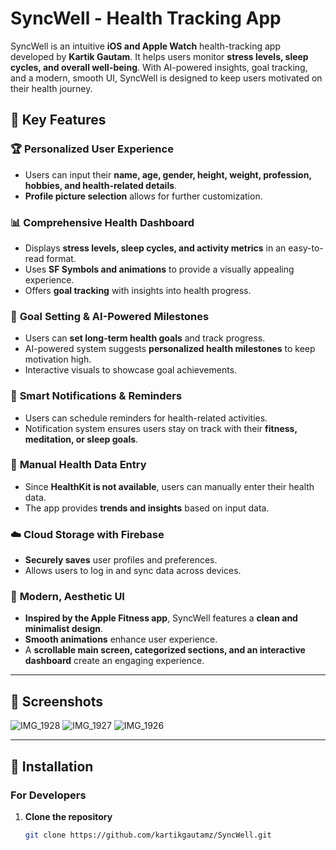 # SyncWell - Health Tracking App  

SyncWell is an intuitive **iOS and Apple Watch** health-tracking app developed by **Kartik Gautam**. It helps users monitor **stress levels, sleep cycles, and overall well-being**. With AI-powered insights, goal tracking, and a modern, smooth UI, SyncWell is designed to keep users motivated on their health journey.  

## 🚀 Key Features  

### 🏆 **Personalized User Experience**  
- Users can input their **name, age, gender, height, weight, profession, hobbies, and health-related details**.  
- **Profile picture selection** allows for further customization.  

### 📊 **Comprehensive Health Dashboard**  
- Displays **stress levels, sleep cycles, and activity metrics** in an easy-to-read format.  
- Uses **SF Symbols and animations** to provide a visually appealing experience.  
- Offers **goal tracking** with insights into health progress.  

### 🎯 **Goal Setting & AI-Powered Milestones**  
- Users can **set long-term health goals** and track progress.  
- AI-powered system suggests **personalized health milestones** to keep motivation high.  
- Interactive visuals to showcase goal achievements.  

### 🔔 **Smart Notifications & Reminders**  
- Users can schedule reminders for health-related activities.  
- Notification system ensures users stay on track with their **fitness, meditation, or sleep goals**.  

### 💾 **Manual Health Data Entry**  
- Since **HealthKit is not available**, users can manually enter their health data.  
- The app provides **trends and insights** based on input data.  

### ☁️ **Cloud Storage with Firebase**  
- **Securely saves** user profiles and preferences.  
- Allows users to log in and sync data across devices.  

### 🎨 **Modern, Aesthetic UI**  
- **Inspired by the Apple Fitness app**, SyncWell features a **clean and minimalist design**.  
- **Smooth animations** enhance user experience.  
- A **scrollable main screen, categorized sections, and an interactive dashboard** create an engaging experience.  

---

## 📸 Screenshots  
![IMG_1928](https://github.com/user-attachments/assets/db26f0e7-5ea4-4539-8cab-46898949614e)
![IMG_1927](https://github.com/user-attachments/assets/7fe6663f-a277-4f8b-a5d1-406fc66449e1)
![IMG_1926](https://github.com/user-attachments/assets/6180d9d0-1526-45a5-959d-71f998cd52cb)


---

## 📲 Installation  

### **For Developers**  
1. **Clone the repository**  
   ```bash
   git clone https://github.com/kartikgautamz/SyncWell.git
